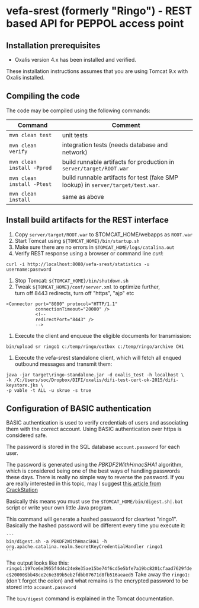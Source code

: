 # vefa-srest (formerly "Ringo") - REST based API for PEPPOL access point

## Installation prerequisites

 - Oxalis version 4.x has been installed and verified.

These installation instructions assumes that you are using Tomcat 9.x with Oxalis installed. 

## Compiling the code

The code may be compiled using the following commands:

Command                     | Comment
--------------------------- | ---------------------------
`mvn clean test`            | unit tests
`mvn clean verify`          | integration tests (needs database and network)
`mvn clean install -Pprod`  | build runnable artifacts for production in `server/target/ROOT.war`
`mvn clean install -Ptest`  | build runnable artifacts for test (fake SMP lookup) in `server/target/test.war`.
`mvn clean install`         | same as above


## Install build artifacts for the REST interface

1. Copy `server/target/ROOT.war` to $TOMCAT_HOME/webapps as `ROOT.war` 
1. Start Tomcat using `${TOMCAT_HOME}/bin/startup.sh`
1. Make sure there are no errors in `$TOMCAT_HOME/logs/catalina.out`
1. Verify REST response using a browser or command line _curl_:

  ```
  curl -i http://localhost:8080/vefa-srest/statistics -u username:password
  ```
  
1. Stop Tomcat: `${TOMCAT_HOME}/bin/shutdown.sh`
1. Tweak `${TOMCAT_HOME}/conf/server.xml` to optimize further,  
  turn off 8443 redirects, turn off "https", "ajp" etc
 ```
 <Connector port="8080" protocol="HTTP/1.1"
            connectionTimeout="20000" />
            <!--
            redirectPort="8443" />
            -->
 ```

1. Execute the client and enqueue the eligible documents for transmission:

  ```
  bin/upload sr ringo1 c:/temp/ringo/outbox c:/temp/ringo/archive CH1
  ```

1. Execute the vefa-srest standalone client, which will fetch all enqued outbound messages
  and transmit them:
  
  ```
  java -jar target\ringo-standalone.jar -d oxalis_test -h localhost \
  -k /C:/Users/soc/Dropbox/DIFI/oxalis/difi-test-cert-ok-2015/difi-keystore.jks \
  -p vable -t ALL -u skrue -s true
  ```


## Configuration of BASIC authentication

BASIC authentication is used to verify credentials of users and associating them with
the correct account. Using BASIC authentication over https is considered safe.

The password is stored in the SQL database `account.password` for each user.

The password is generated using the _PBKDF2WithHmacSHA1_ algorithm, which is considered being
one of the best ways of handling passwords these days. There is really no simple way to reverse the
password. If you are really interested in this topic, may I suggest [this article from CrackStation](https://crackstation.net/hashing-security.htm)  

Basically this means you must use
the `$TOMCAT_HOME/bin/digest.sh|.bat` script or write your own little Java program.

This command will generate a hashed password for cleartext "ringo1". Basically the hashed password will
be different every time you execute it:

    ```
    bin/digest.sh -a PBKDF2WithHmacSHA1 -h org.apache.catalina.realm.SecretKeyCredentialHandler ringo1
    ```

The output looks like this:
    ```
    ringo1:197ce6e3955f4d4c24e8e35ae15be74f6cd5e5bfe7a19bc8201cfaad7629fdec$20000$bb48ce2c6e389b5eb2fdbb07671d8fb516aeaed5
    ```
Take away the `ringo1:` (don't forget the colon) and what remains is the encrypted password to be stored into 
`account.password`
    
The `bin/digest` command is explained in the Tomcat documentation.   